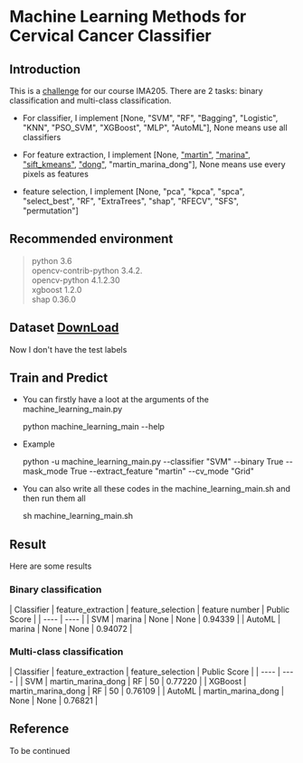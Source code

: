 # Machine Learning Methods for Cervical Cancer Classifier

## Introduction 

This is a [challenge](https://www.kaggle.com/c/ima205challenge2021/overview) for our course IMA205. There are 2 tasks: binary classification and multi-class classification.

- For classifier, I implement [None, "SVM", "RF", "Bagging", "Logistic", "KNN", "PSO_SVM", "XGBoost", "MLP", "AutoML"], None means use all classifiers

- For feature extraction, I implement [None, ["martin"](https://www.researchgate.net/publication/265873515_Pap-smear_Benchmark_Data_For_Pattern_Classification), ["marina"](https://ieeexplore.ieee.org/document/8451588), ["sift_kmeans"](https://liverungrow.medium.com/sift-bag-of-features-svm-for-classification-b5f775d8e55f), ["dong"](https://doi.org/10.1007/s12652-020-02256-9), "martin_marina_dong"], None means use every pixels as features

- feature selection, I implement [None, "pca", "kpca", "spca", "select_best", "RF", "ExtraTrees", "shap", "RFECV", "SFS", "permutation"]

## Recommended environment

>python 3.6 \
>opencv-contrib-python 3.4.2. \
>opencv-python         4.1.2.30 \
>xgboost               1.2.0 \
>shap                  0.36.0

## Dataset [DownLoad](https://drive.google.com/file/d/1KAAGC6vucd3p0wOJ8RPF30jo8-zuDxbI/view?usp=sharing)

Now I don't have the test labels

## Train and Predict

- You can firstly have a loot at the arguments of the machine_learning_main.py

    python machine_learning_main --help

- Example

    python -u machine_learning_main.py --classifier "SVM" --binary True --mask_mode True --extract_feature "martin" --cv_mode "Grid"

- You can also write all these codes in the machine_learning_main.sh and then run them all

    sh machine_learning_main.sh

## Result

Here are some results

### Binary classification


| Classifier | feature_extraction | feature_selection | feature number | Public Score |
|  ----  | ----  |
| SVM | marina | None | None | 0.94339 |
| AutoML | marina | None | None | 0.94072 |



### Multi-class classification


| Classifier | feature_extraction | feature_selection | Public Score |
|  ----  | ----  |
| SVM | martin_marina_dong | RF | 50 | 0.77220 |
| XGBoost | martin_marina_dong | RF | 50 | 0.76109 |
| AutoML | martin_marina_dong | None | None | 0.76821 |


## Reference

To be continued
